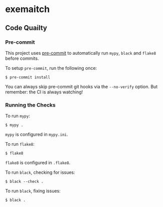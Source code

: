 # exemaitch

## Code Quailty
### Pre-commit

This project uses [pre-commit](https://pre-commit.com/) to automatically run `mypy`, `black` and `flake8` before commits.

To setup `pre-commit`, run the following once:

```shell script
$ pre-commit install
```

You can always skip pre-commit git hooks via the `--no-verify` option. But remember: the CI is always watching!

### Running the Checks

To run `mypy`:

```shell script
$ mypy .
```

`mypy` is configured in `mypy.ini`.

To run `flake8`:

```shell script
$ flake8
```

`flake8` is configured in `.flake8`.

To run `black`, checking for issues:

```shell script
$ black --check .
```

To run `black`, fixing issues:

```shell script
$ black .
```


